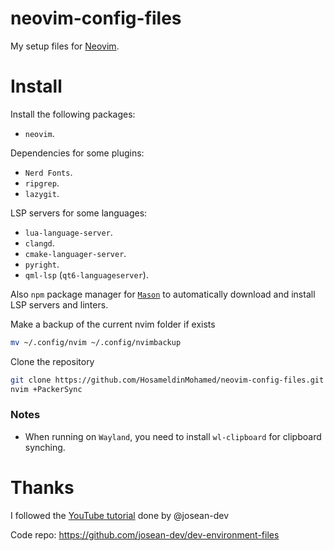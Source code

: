 # neovim-config-files

My setup files for [Neovim](https://neovim.io/).

# Install

Install the following packages:

- `neovim`.

Dependencies for some plugins:

- `Nerd Fonts`.
- `ripgrep`.
- `lazygit`.

LSP servers for some languages:

- `lua-language-server`.
- `clangd`.
- `cmake-languager-server`.
- `pyright`.
- `qml-lsp` (`qt6-languageserver`).

Also `npm` package manager for [`Mason`](https://github.com/williamboman/mason.nvim) to automatically download and install LSP servers and linters.

Make a backup of the current nvim folder if exists

```bash
mv ~/.config/nvim ~/.config/nvimbackup
```

Clone the repository

```bash
git clone https://github.com/HosameldinMohamed/neovim-config-files.git ~/.config/nvim
nvim +PackerSync
```

### Notes

- When running on `Wayland`, you need to install `wl-clipboard` for clipboard synching.

# Thanks

I followed the [YouTube tutorial](https://www.youtube.com/watch?v=vdn_pKJUda8) done by @josean-dev

Code repo: https://github.com/josean-dev/dev-environment-files
